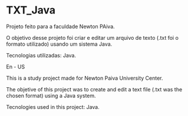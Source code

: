# TXT_Java

Projeto feito para a faculdade Newton PAiva.

O objetivo desse projeto foi criar e editar um arquivo de texto (.txt foi o formato utilizado) usando um sistema Java. 

Tecnologias utilizadas: Java.

En - US

This is a study project made for Newton Paiva University Center.

The objetive of this project was to create and edit a text file (.txt was the chosen format) using a Java system.

Tecnologies used in this project: Java.
